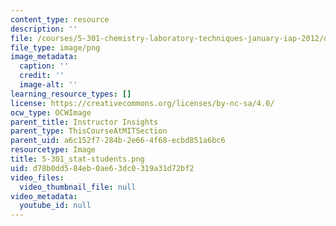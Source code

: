 ```yaml
---
content_type: resource
description: ''
file: /courses/5-301-chemistry-laboratory-techniques-january-iap-2012/d78b0dd584eb0ae63dc0319a31d72bf2_5-301_stat-students.png
file_type: image/png
image_metadata:
  caption: ''
  credit: ''
  image-alt: ''
learning_resource_types: []
license: https://creativecommons.org/licenses/by-nc-sa/4.0/
ocw_type: OCWImage
parent_title: Instructor Insights
parent_type: ThisCourseAtMITSection
parent_uid: a6c152f7-284b-2e66-4f68-ecbd851a6bc6
resourcetype: Image
title: 5-301_stat-students.png
uid: d78b0dd5-84eb-0ae6-3dc0-319a31d72bf2
video_files:
  video_thumbnail_file: null
video_metadata:
  youtube_id: null
---
```

